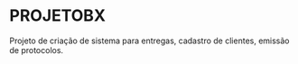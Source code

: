 # PROJETOBX
Projeto de criação de sistema para entregas, cadastro de clientes, emissão de protocolos. 
